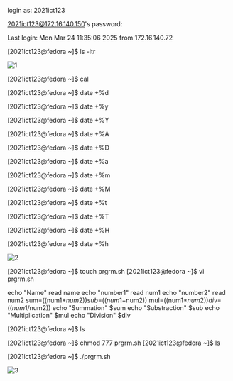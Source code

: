 login as: 2021ict123

2021ict123@172.16.140.150's password:

Last login: Mon Mar 24 11:35:06 2025 from 172.16.140.72

[2021ict123@fedora ~]$ ls -ltr


![1](https://github.com/user-attachments/assets/0f52e9f2-c7fc-4cfc-8d6a-9242715874b7)


[2021ict123@fedora ~]$ cal

[2021ict123@fedora ~]$ date +%d

[2021ict123@fedora ~]$ date +%y

[2021ict123@fedora ~]$ date +%Y

[2021ict123@fedora ~]$ date +%A

[2021ict123@fedora ~]$ date +%D

[2021ict123@fedora ~]$ date +%a

[2021ict123@fedora ~]$ date +%m

[2021ict123@fedora ~]$ date +%M

[2021ict123@fedora ~]$ date +%t

[2021ict123@fedora ~]$ date +%T

[2021ict123@fedora ~]$ date +%H

[2021ict123@fedora ~]$ date +%h


![2](https://github.com/user-attachments/assets/c912b465-13ab-4063-9775-60eb7b82fbe7)


[2021ict123@fedora ~]$ touch prgrm.sh
[2021ict123@fedora ~]$ vi prgrm.sh

echo "Name"
read name
echo "number1"
read num1
echo "number2"
read num2
sum=$(($num1+$num2))
sub=$(($num1-$num2))
mul=$(($num1*$num2))
div=$(($num1/$num2))
echo "Summation" $sum
echo "Substraction" $sub
echo "Multiplication" $mul
echo "Division" $div


[2021ict123@fedora ~]$ ls

[2021ict123@fedora ~]$ chmod 777 prgrm.sh
[2021ict123@fedora ~]$ ls

[2021ict123@fedora ~]$ ./prgrm.sh

![3](https://github.com/user-attachments/assets/ce91d2a2-1852-48fa-8bfa-2a8b302914ad)



